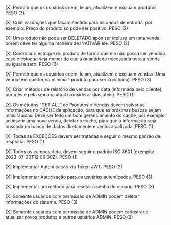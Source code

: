 [X] Permitir que os usuários criem, leiam, atualizem e excluam produtos. PESO (3)

[X] Criar validações que façam sentido para os dados de entrada, por exemplo: Preço do produto só pode ser positivo. PESO (2)

[X] Um produto não pode ser DELETADO após ser incluso em uma venda, porém deve ter alguma maneira de INATIVAR ele. PESO (2)

[X] Controlar o estoque do produto de forma que ele não possa ser vendido caso o estoque seja menor do que a quantidade necessária para a venda ou igual a zero. PESO (3)

[X] Permitir que os usuários criem, leiam, atualizem e excluam vendas (Uma venda tem que ter no mínimo 1 produto para ser concluída). PESO (3)

[X] Criar métodos de relatório de vendas por data (informada pelo cliente), por mês e pela semana atual (considerar dias úteis). PESO (1)

[X] Os métodos “GET ALL” de Produtos e Vendas devem salvar as informações no CACHE da aplicação, para que as próximas buscas sejam mais rápidas. Deve ser feito um bom gerenciamento do cache, por exemplo: ao inserir uma nova venda, deletar o cache, para que a informação seja buscada no banco de dados diretamente e venha atualizada. PESO (1)

[X] Todas as EXCEÇÕES devem ser tratadas e seguir o mesmo padrão de resposta. PESO (1)

[X] Todos os campos data, devem seguir o padrão ISO 8601 (exemplo: 2023-07-20T12:00:00Z). PESO (1)

[X] Implementar Autenticação via Token JWT. PESO (3)

[X] Implementar Autorização para os usuários autenticados. PESO (3)

[X] Implementar um método para resetar a senha do usuário. PESO (3)

[X] Somente usuários com permissão de ADMIN podem deletar informações do sistema. PESO (3)

[X] Somente usuários com permissão de ADMIN podem cadastrar e atualizar novos produtos e outros usuários ADMIN. PESO (2)